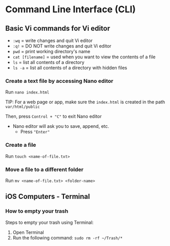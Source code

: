 # Command Line Interface (CLI)

## Basic Vi commands for Vi editor

- `:wq` = write changes and quit Vi editor
- `:q!` = DO NOT write changes and quit Vi editor
- `pwd` = print working directory's name
- `cat [filename]` = used when you want to view the contents of a file
- `ls` = list all contents of a directory
- `ls -a` = list all contents of a directory with hidden files

### Create a text file by accessing Nano editor

Run `nano index.html`

TIP: For a web page or app, make sure the `index.html` is created in the path `var/html/public`

Then, press `Control + "C"` to exit Nano editor

- Nano editor will ask you to save, append, etc.
  - Press `"Enter"`

### Create a file

Run `touch <name-of-file.txt>`

### Move a file to a different folder

Run `mv <name-of-file.txt> <folder-name>`

## iOS Computers - Terminal

### How to empty your trash

Steps to empty your trash using Terminal:

1. Open Terminal
2. Run the following command: `sudo rm -rf ~/Trash/*`